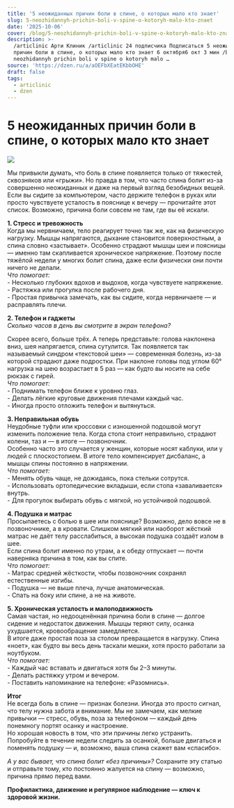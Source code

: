 ```yaml
---
title: '5 неожиданных причин боли в спине, о которых мало кто знает'
slug: 5-neozhidannyh-prichin-boli-v-spine-o-kotoryh-malo-kto-znaet
date: '2025-10-06'
cover: /blog/5-neozhidannyh-prichin-boli-v-spine-o-kotoryh-malo-kto-znaet/cover.jpg
description: >-
  /articlinic Арти Клиник /articlinic 24 подписчика Подписаться 5 неожиданных
  причин боли в спине, о которых мало кто знает 6 октября6 окт 3 мин /blog/5
  neozhidannyh prichin boli v spine o kotoryh malo …
source: 'https://dzen.ru/a/aOEFbXEatEKbbOHE'
draft: false
tags:
  - articlinic
  - dzen
---
```


# 5 неожиданных причин боли в спине, о которых мало кто знает

![](/blog/5-neozhidannyh-prichin-boli-v-spine-o-kotoryh-malo-kto-znaet/img-0.jpg)

Мы привыкли думать, что боль в спине появляется только от тяжестей, сквозняков или «грыжи». Но правда в том, что часто спина болит из-за совершенно неожиданных и даже на первый взгляд безобидных вещей.  
Если вы сидите за компьютером, часто держите телефон в руках или просто чувствуете усталость в пояснице к вечеру — прочитайте этот список. Возможно, причина боли совсем не там, где вы её искали.  
  
**1\. Стресс и тревожность**  
Когда мы нервничаем, тело реагирует точно так же, как на физическую нагрузку. Мышцы напрягаются, дыхание становится поверхностным, а спина словно «застывает». Особенно страдают мышцы шеи и поясницы — именно там скапливается хроническое напряжение. Поэтому после тяжёлой недели у многих болит спина, даже если физически они почти ничего не делали.  
_Что помогает:_  
\- Несколько глубоких вдохов и выдохов, когда чувствуете напряжение.  
\- Растяжка или прогулка после рабочего дня.  
\- Простая привычка замечать, как вы сидите, когда нервничаете — и расправлять плечи.  
  
**2\. Телефон и гаджеты**  
_Сколько часов в день вы смотрите в экран телефона?_

Скорее всего, больше трёх. А теперь представьте: голова наклонена вниз, шея напрягается, спина сутулится. Так появляется так называемый синдром «текстовой шеи» — современная болезнь, из-за которой страдают даже подростки. При наклоне головы под углом 60° нагрузка на шею возрастает в 5 раз — как будто вы носите на себе рюкзак с гирей.  
_Что помогает:_  
\- Поднимать телефон ближе к уровню глаз.  
\- Делать лёгкие круговые движения плечами каждый час.  
\- Иногда просто отложить телефон и вытянуться.  
  
**3\. Неправильная обувь**  
Неудобные туфли или кроссовки с изношенной подошвой могут изменить положение тела. Когда стопа стоит неправильно, страдают колени, таз и — в итоге — позвоночник.  
Особенно часто это случается у женщин, которые носят каблуки, или у людей с плоскостопием. В итоге тело компенсирует дисбаланс, а мышцы спины постоянно в напряжении.  
_Что помогает:_  
\- Менять обувь чаще, не дожидаясь, пока стельки сотрутся.  
\- Использовать ортопедические вкладыши, если стопа «заваливается» внутрь.  
\- Для прогулок выбирать обувь с мягкой, но устойчивой подошвой.  
  
**4\. Подушка и матрас**  
Просыпаетесь с болью в шее или пояснице? Возможно, дело вовсе не в позвоночнике, а в кровати. Слишком мягкий или наоборот жёсткий матрас не даёт телу расслабиться, а высокая подушка создаёт излом в шее.  
Если спина болит именно по утрам, а к обеду отпускает — почти наверняка причина в том, как вы спите.  
_Что помогает:_  
\- Матрас средней жёсткости, чтобы позвоночник сохранял естественные изгибы.  
\- Подушка — не выше плеча, лучше анатомическая.  
\- Спать на боку или спине, а не на животе.  
  
**5\. Хроническая усталость и малоподвижность**  
Самая частая, но недооценённая причина боли в спине — долгое сидение и недостаток движения. Мышцы теряют силу, осанка ухудшается, кровообращение замедляется.  
В итоге даже простая поза за столом превращается в нагрузку. Спина «ноет», как будто вы весь день таскали мешки, хотя просто работали за ноутбуком.  
_Что помогает:_  
\- Каждый час вставать и двигаться хотя бы 2–3 минуты.  
\- Делать растяжку утром и вечером.  
\- Поставить напоминание на телефоне: «Разомнись».  
  
**Итог**  
Не всегда боль в спине — признак болезни. Иногда это просто сигнал, что телу нужна забота и внимание. Мы не замечаем, как мелкие привычки — стресс, обувь, поза за телефоном — каждый день понемногу портят осанку и настроение.  
Но хорошая новость в том, что эти причины легко устранить. Попробуйте в течение недели следить за осанкой, больше двигаться и поменять подушку — и, возможно, ваша спина скажет вам «спасибо».  
  
_А у вас бывает, что спина болит «без причины»?_ Сохраните эту статью и отправьте тому, кто постоянно жалуется на спину — возможно, причина прямо перед вами.

**Профилактика, движение и регулярное наблюдение — ключ к здоровой жизни.**